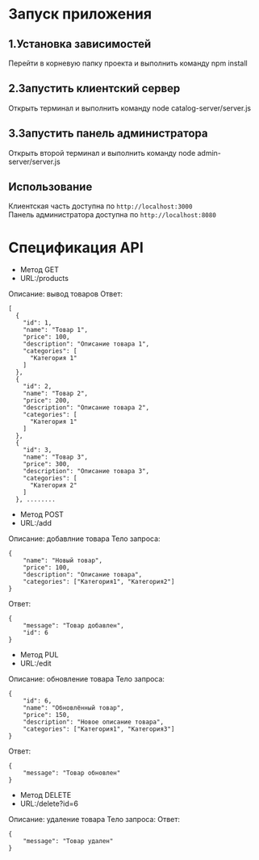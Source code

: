 # Запуск приложения
## 1.Установка зависимостей
Перейти в корневую папку проекта и выполнить команду 
npm install
## 2.Запустить клиентский сервер
Открыть терминал и выполнить команду 
node catalog-server/server.js
## 3.Запустить панель администратора
Открыть второй терминал и выполнить команду 
node admin-server/server.js
## Использование
Клиентская часть доступна по 
```http://localhost:3000```\
Панель администратора доступна по ```http://localhost:8080```



# Спецификация API
- Метод GET
- URL:/products

Описание: вывод товаров
Ответ:
```
[
  {
    "id": 1,
    "name": "Товар 1",
    "price": 100,
    "description": "Описание товара 1",
    "categories": [
      "Категория 1"
    ]
  },
  {
    "id": 2,
    "name": "Товар 2",
    "price": 200,
    "description": "Описание товара 2",
    "categories": [
      "Категория 1"
    ]
  },
  {
    "id": 3,
    "name": "Товар 3",
    "price": 300,
    "description": "Описание товара 3",
    "categories": [
      "Категория 2"
    ]
  }, ........
```

- Метод POST 
- URL:/add

Описание: добавлние товара
Тело запроса:
```
{
    "name": "Новый товар",
    "price": 100,
    "description": "Описание товара",
    "categories": ["Категория1", "Категория2"]
}
```
Ответ:
```
{
    "message": "Товар добавлен",
    "id": 6
}
```

- Метод PUL 
- URL:/edit

Описание: обновление товара
Тело запроса:
```
{
    "id": 6,
    "name": "Обновлённый товар",
    "price": 150,
    "description": "Новое описание товара",
    "categories": ["Категория1", "Категория3"]
}
```
Ответ:
```
{
    "message": "Товар обновлен"
}
```

- Метод DELETE
- URL:/delete?id=6

Описание: удаление товара
Тело запроса:
Ответ:
```
{
    "message": "Товар удален"
}
```
